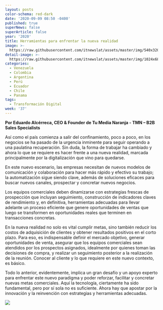 ```yaml
---
layout: posts
color-schema: red-dark
date: '2020-09-09 08:50 -0400'
published: true
superNews: false
superArticle: false
year: '2020'
title: Herramientas para enfrentar la nueva realidad
image: >-
  https://raw.githubusercontent.com/itnewslat/assets/master/img/540x320/Eduardo-Alcerreca-p.jpg
detail-image: >-
  https://raw.githubusercontent.com/itnewslat/assets/master/img/1024x680/Eduardo-Alcerreca-g.jpg
categories:
  - Venezuela
  - Colombia
  - Argentina
  - Perú
  - Ecuador
  - Chile
  - Panama
tags:
  - Transformación Digital
week: '37'
---
```

**Por Eduardo Alcérreca, CEO & Founder de Tu Media Naranja  - TMN – B2B Sales Specialists**

Así como el país comienza a salir del confinamiento, poco a poco, en los negocios se ha pasado de la urgencia inminente para seguir operando a una paulatina recuperación. Sin duda, la forma de trabajar  ha cambiado y ahora lo que se requiere es hacer frente a una nueva realidad, marcada principalmente por la digitalización que vino para quedarse.

En este nuevo escenario, las empresas necesitan  de nuevos modelos de comunicación y colaboración para hacer más rápido y efectivo su trabajo; la automatización sigue siendo clave, además de  soluciones eficaces para buscar nuevos canales, prospectar y concretar nuevos negocios.

Los equipos comerciales  deben dinamizarse con estrategias frescas  de prospección que incluyan seguimiento, construcción de indicadores claves de rendimiento y, en definitiva, herramientas adecuadas para  llevar adelante un proceso  eficiente que  genere oportunidades de ventas  que luego se transformen en oportunidades reales que terminen en transacciones concretas. 

En la nueva realidad  no solo es vital cumplir metas, sino también reducir los costos de adquisición de clientes y obtener resultados positivos en el corto plazo. Para eso, es indispensable definir el mercado objetivo, generar oportunidades de venta, asegurar que los equipos comerciales sean atendidos por los prospectos asignados, idealmente por quienes toman las decisiones de compra,  y realizar un seguimiento posterior a la realización de la reunión. Conocer al cliente y lo que requiere en este nuevo contexto, es básico.

Todo lo anterior, evidentemente,  implica un gran desafío y un apoyo experto para enfrentar este nuevo paradigma y poder reforzar, facilitar y concretar nuevas metas comerciales. Aquí la tecnología, ciertamente ha sido fundamental, pero  por sí sola no es suficiente. Ahora hay que apostar por la innovación y la reinvención con estrategias y herramientas adecuadas. 

<img src="https://tracker.metricool.com/c3po.jpg?hash=56f88a41e39ab42c063cc51676587a04"/>